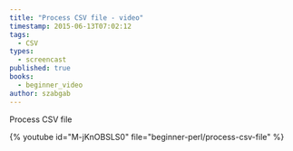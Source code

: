 ```yaml
---
title: "Process CSV file - video"
timestamp: 2015-06-13T07:02:12
tags:
  - CSV
types:
  - screencast
published: true
books:
  - beginner_video
author: szabgab
---
```



Process CSV file


{% youtube id="M-jKnOBSLS0" file="beginner-perl/process-csv-file" %}
